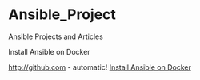 # Ansible_Project
Ansible Projects and Articles

Install Ansible on Docker

http://github.com - automatic!
[Install Ansible on Docker](https://github.com/dp119/Ansible_Project/blob/master/Ansible_on_Docker.md)